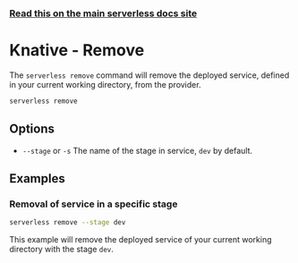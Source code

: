 <!--
title: Serverless Framework Commands - Knative - Remove
menuText: remove
menuOrder: 6
description: Remove a deployed service and all of its Knative Serving services and Knative Eventing events
layout: Doc
-->

<!-- DOCS-SITE-LINK:START automatically generated  -->

### [Read this on the main serverless docs site](https://www.serverless.com/framework/docs/providers/knative/cli-reference/remove/)

<!-- DOCS-SITE-LINK:END -->

# Knative - Remove

The `serverless remove` command will remove the deployed service, defined in your current working directory, from the provider.

```bash
serverless remove
```

## Options

- `--stage` or `-s` The name of the stage in service, `dev` by default.

## Examples

### Removal of service in a specific stage

```bash
serverless remove --stage dev
```

This example will remove the deployed service of your current working directory with the stage `dev`.
